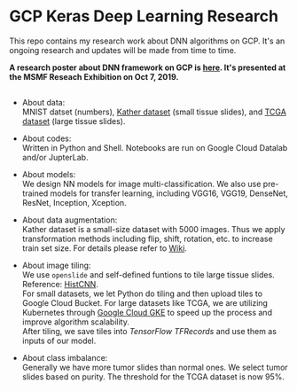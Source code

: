 # GCP Keras Deep Learning Research 
 
This repo contains my research work about DNN algorithms on GCP. It's an ongoing research and updates will be made from time to time.   
   
**A research poster about DNN framework on GCP is [here](https://github.com/lingyixu/GCP-Keras-Deep-Learning/blob/master/Scalable_DNN_Framework_on_GCP.pdf). It's presented at the MSMF Reseach Exhibition on Oct 7, 2019.**

## 

* About data:   
MNIST datset (numbers), [Kather dataset](https://www.nature.com/articles/srep27988) (small tissue slides), and [TCGA dataset](https://isb-cancer-genomics-cloud.readthedocs.io/en/latest/sections/data/TCGA-images.html) (large tissue slides).

* About codes:   
Written in Python and Shell. Notebooks are run on Google Cloud Datalab and/or JupterLab.

* About models:   
We design NN models for image multi-classification. We also use pre-trained models for transfer learning, including VGG16, VGG19, DenseNet, ResNet, Inception, Xception.   

* About data augmentation:   
Kather dataset is a small-size dataset with 5000 images. Thus we apply transformation methods including flip, shift, rotation, etc. to increase train set size. For details please refer to [Wiki](https://github.com/lingyixu/GCP-Keras-Deep-Learning/wiki/Data-Augmentation-Function-Guide).

* About image tiling:   
We use `openslide` and self-defined funtions to tile large tissue slides. Reference: [HistCNN](https://github.com/javadnoorb/HistCNN).    
For small datasets, we let Python do tiling and then upload tiles to Google Cloud Bucket. For large datasets like TCGA, we are utilizing Kubernetes through [Google Cloud GKE](https://cloud.google.com/kubernetes-engine) to speed up the process and improve algorithm scalability.   
After tiling, we save tiles into _TensorFlow TFRecords_ and use them as inputs of our model.

* About class imbalance:   
Generally we have more tumor slides than normal ones. We select tumor slides based on purity. The threshold for the TCGA dataset is now 95%.
